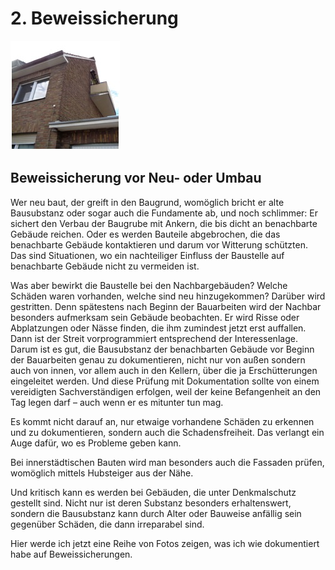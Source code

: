 # 2.	Beweissicherung
![report2](/report2.jpg)  

## Beweissicherung vor Neu- oder Umbau

Wer neu baut, der greift in den Baugrund, womöglich bricht er alte Bausubstanz oder sogar auch die Fundamente ab, und noch schlimmer: Er sichert den Verbau der Baugrube mit Ankern, die bis dicht an benachbarte Gebäude reichen. Oder es werden Bauteile abgebrochen, die das  benachbarte Gebäude kontaktieren und darum vor Witterung schützten. Das sind Situationen, wo ein nachteiliger Einfluss der Baustelle auf benachbarte Gebäude nicht zu vermeiden ist.  

Was aber bewirkt die Baustelle bei den Nachbargebäuden? Welche Schäden waren vorhanden, welche sind neu hinzugekommen? Darüber wird gestritten. Denn spätestens nach Beginn der Bauarbeiten wird der Nachbar besonders aufmerksam sein Gebäude beobachten. Er wird Risse oder Abplatzungen oder Nässe finden, die ihm zumindest jetzt erst auffallen. Dann ist der Streit vorprogrammiert entsprechend der Interessenlage. Darum ist es gut, die Bausubstanz der benachbarten Gebäude vor Beginn der Bauarbeiten genau zu dokumentieren, nicht nur von außen sondern auch von innen, vor allem auch in den Kellern, über die ja Erschütterungen eingeleitet werden. Und diese Prüfung mit Dokumentation sollte von einem vereidigten Sachverständigen erfolgen, weil der keine Befangenheit an den Tag legen darf – auch wenn er es mitunter tun mag.  

Es kommt nicht darauf an, nur etwaige vorhandene Schäden zu erkennen und zu dokumentieren, sondern auch die Schadensfreiheit. Das verlangt ein Auge dafür, wo es Probleme geben kann.  

Bei innerstädtischen Bauten wird man besonders auch die Fassaden prüfen, womöglich mittels Hubsteiger aus der Nähe.   

Und kritisch kann es werden bei Gebäuden, die unter Denkmalschutz gestellt sind. Nicht nur ist deren Substanz besonders erhaltenswert, sondern die Bausubstanz kann durch Alter oder Bauweise anfällig sein gegenüber Schäden, die dann irreparabel sind.   

Hier werde ich jetzt eine Reihe von Fotos zeigen, was ich wie dokumentiert habe auf Beweissicherungen.  
